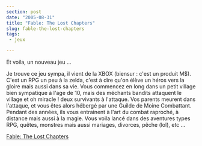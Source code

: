 ```yaml
---
section: post
date: "2005-08-31"
title: "Fable: The Lost Chapters"
slug: fable-the-lost-chapters
tags:
 - jeux

---
```


Et voila, un nouveau jeu ...

Je trouve ce jeu sympa, il vient de la XBOX (biensur : c'est un produit M$). C'est un RPG un peu à la zelda, c'est à dire qu'on élève un héros vers la gloire mais aussi dans sa vie. Vous commencez en long dans un petit village bien sympatique à l'age de 10, mais des méchants bandits attaquent le village et oh miracle ! deux survivants à l'attaque. Vos parents meurent dans l'attaque, et vous êtes alors hébergé par une Guilde de Moine Combattant. Pendant des années, ils vous entrainent à l'art du combat raproché, à distance mais aussi à la magie. Vous voila lancé dans des aventures types RPG, quêtes, monstres mais aussi mariages, divorces, pêche (lol), etc ...

[Fable: The Lost Chapters](http://www.microsoft.com/games/fable/)
